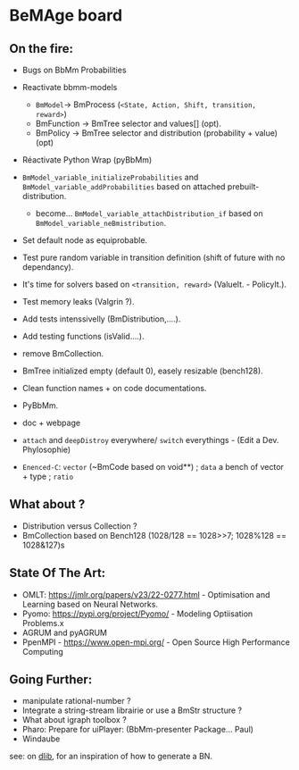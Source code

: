 # BeMAge board

## On the fire:

- Bugs on BbMm Probabilities
- Reactivate bbmm-models
	* `BmModel`-> BmProcess  (`<State, Action, Shift, transition, reward>`)
	* BmFunction -> BmTree selector and values[] (opt).
	* BmPolicy -> BmTree selector and distribution (probability + value) (opt)
- Réactivate Python Wrap (pyBbMm)

- `BmModel_variable_initializeProbabilities` and `BmModel_variable_addProbabilities` based on attached prebuilt-distribution.
	* become... `BmModel_variable_attachDistribution_if` based on `BmModel_variable_neBmistribution`.
- Set default node as equiprobable.
- Test pure random variable in transition definition (shift of future with no dependancy).
- It's time for solvers based on `<transition, reward>` (ValueIt. - PolicyIt.).
- Test memory leaks (Valgrin ?).
- Add tests intenssivelly (BmDistribution,....).
- Add testing functions (isValid....).
- remove BmCollection.
- BmTree initialized empty (default 0), easely resizable (bench128).
- Clean function names + on code documentations. 
- PyBbMm.
- doc + webpage
- `attach` and `deepDistroy` everywhere/ `switch` everythings - (Edit a Dev. Phylosophie)
- `Enenced-C`: `vector` (~BmCode based on void**) ; `data` a bench of vector + type ; `ratio`

## What about ?

- Distribution versus Collection ?
- BmCollection based on Bench128 (1028/128 == 1028>>7; 1028%128 == 1028&127)s

## State Of The Art: 

- OMLT: https://jmlr.org/papers/v23/22-0277.html - Optimisation and Learning based on Neural Networks.
- Pyomo: https://pypi.org/project/Pyomo/ - Modeling Optiisation Problems.x
- AGRUM and pyAGRUM
- PpenMPI - https://www.open-mpi.org/ - Open Source High Performance Computing


## Going Further:

- manipulate rational-number ?
- Integrate a string-stream librairie or use a BmStr structure ?
- What about igraph toolbox ?
- Pharo: Prepare for uiPlayer: (BbMm-presenter Package... Paul)
- Windaube

see: on [dlib](https://github.com/davisking/dlib/blob/master/examples/bayes_net_ex.cpp), for an inspiration of how to generate a BN. 

